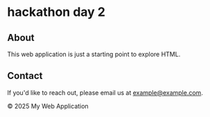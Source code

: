 # hackathon day 2
<section id="about">
    <h2>About</h2>
    <p>This web application is just a starting point to explore HTML.</p>
</section>

<section id="contact">
    <h2>Contact</h2>
    <p>If you'd like to reach out, please email us at <a href="mailto:example@example.com">example@example.com</a>.</p>
</section>

<footer>
    <p>&copy; 2025 My Web Application</p>
</footer>
